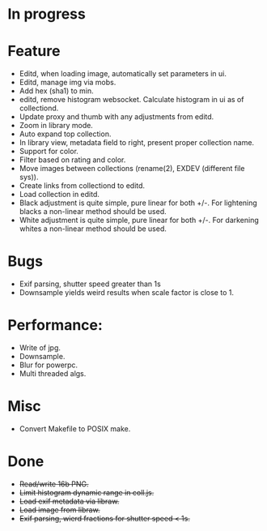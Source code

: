 # In progress

# Feature

* Editd, when loading image, automatically set parameters in ui.
* Editd, manage img via mobs.
* Add hex (sha1) to min.
* editd, remove histogram websocket. Calculate histogram in ui as of
  collectiond.
* Update proxy and thumb with any adjustments from editd.
* Zoom in library mode.
* Auto expand top collection.
* In library view, metadata field to right, present proper collection
  name.
* Support for color.
* Filter based on rating and color.
* Move images between collections (rename(2), EXDEV (different file
  sys)).
* Create links from collectiond to editd.
* Load collection in editd.
* Black adjustment is quite simple, pure linear for both +/-. For
  lightening blacks a non-linear method should be used.
* White adjustment is quite simple, pure linear for both +/-. For
  darkening whites a non-linear method should be used.

# Bugs

* Exif parsing, shutter speed greater than 1s
* Downsample yields weird results when scale factor is close to 1.

# Performance:

* Write of jpg.
* Downsample.
* Blur for powerpc.
* Multi threaded algs.

# Misc

* Convert Makefile to POSIX make.

# Done

* ~~Read/write 16b PNG.~~
* ~~Limit histogram dynamic range in coll.js.~~
* ~~Load exif metadata via libraw.~~
* ~~Load image from libraw.~~
* ~~Exif parsing, wierd fractions for shutter speed < 1s.~~
